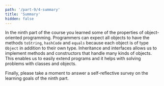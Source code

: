 ```yaml
---
path: '/part-9/4-summary'
title: 'Summary'
hidden: false
---
```

<!-- Kurssin yhdeksännessä osassa tutustuttiin muutamaan olio-ohjelmoinnin piirteeseen -- perintään ja olioiden monimuotoisuuteen, joiden lisäksi tutustuimme myös rajapintoihin. Koska jokainen olio on oman tyyppinsä lisäksi Object-tyyppinen, voi ohjelmoinnissa käytettävien kirjastojen (kuten vaikkapa listan tai hajautustaulun) suunnittelija olettaa, että jokaisella oliolla on metodit `toString`, `hashCode`, ja `equals`. Tämän lisäksi, koska jokainen olio voidaan antaa parametrina kaikille niille metodeille ja konstruktoreille, jotka saavat parametrinaan olioon liittyvän luokan tyyppisiä olioita, mitä tahansa luokkia, joita olion luokka on perinyt, tai mitä tahansa rajapintoja, joita olion luokka tai sen perimät luokat ovat toteuttaneet, voidaan ohjelmiin toteuttaa metodeja ja konstruktoreita, jotka käsittelevät hyvin monentyyppisiä olioita. Tämä mahdollistaa muunmuassa ohjelmien laajennettavuuden ja helpottaa ongelma-alueen kuvaamista ja käsittelyä luokkien sekä niistä tehtyjen olioiden avulla. -->

In the ninth part of the course you learned some of the properties of object-oriented programming. Programmers can expect all objects to have the methods `toString`, `hashCode` and `equals` because each object is of type `Object` in addition to their own type. Inheritance and interfaces allows us to implement methods and constructors that handle many kinds of objects.  This enables us to easily extend programs and it helps with solving problems with classes and objects.

<!-- Vastaa vielä lopuksi seuraavaan yhdeksännen osan osaamistavoitteita tarkastelevaan itsearviointikyselyyn. -->

Finally, please take a moment to answer a self-reflective survey on the learning goals of the ninth part.

<quiz id='1b7f262e-7490-5425-b8e1-5dd829fe6ab1'></quiz>
